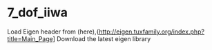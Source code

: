 # 7_dof_iiwa

Load Eigen header from (here),{http://eigen.tuxfamily.org/index.php?title=Main_Page]
Download the latest eigen library
